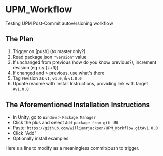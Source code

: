 # UPM_Workflow
Testing UPM Post-Commit autoversioning workflow

## The Plan

1. Trigger on [push] (to master only?)
2. Read package.json `"version"` value
3. If unchanged from previous (how do you know previous?), increment revision (eg x.y.{z+1})
4. If changed and > previous, use what's there
5. Tag revision as `v1`, `v1.0`, & `v1.0.0`
6. Update readme with Install Instructions, providing link with target `#v1.0.0`

## The Aforementioned Installation Instructions

- In Unity, go to `Window` > `Package Manager`
- Click the plus and select `Add package from git URL`
- Paste:
 `https://github.com/williamrjackson/UPM_Workflow.git#v1.0.0`
- Click "Add"
- Optionally install examples

Here's a line to modify as a meaningless commit/push to trigger.
